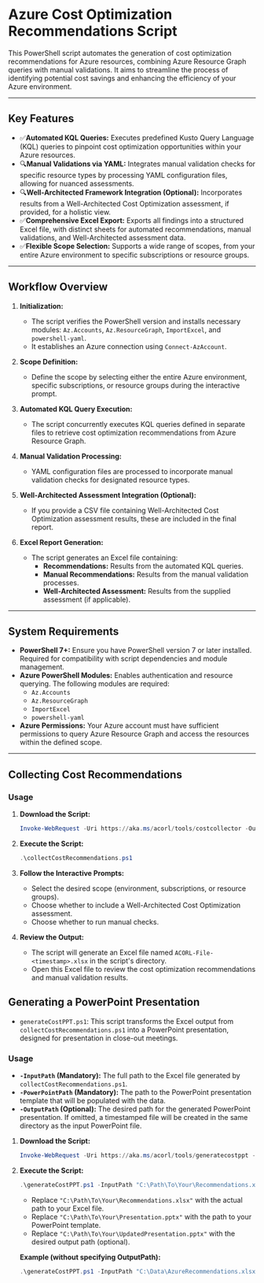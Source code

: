 # Azure Cost Optimization Recommendations Script

This PowerShell script automates the generation of cost optimization recommendations for Azure resources, combining Azure Resource Graph queries with manual validations. It aims to streamline the process of identifying potential cost savings and enhancing the efficiency of your Azure environment.

---

## **Key Features**

* ✅**Automated KQL Queries:** Executes predefined Kusto Query Language (KQL) queries to pinpoint cost optimization opportunities within your Azure resources.
* 🔍**Manual Validations via YAML:** Integrates manual validation checks for specific resource types by processing YAML configuration files, allowing for nuanced assessments.
* 🔍**Well-Architected Framework Integration (Optional):** Incorporates results from a Well-Architected Cost Optimization assessment, if provided, for a holistic view.
* ✅**Comprehensive Excel Export:** Exports all findings into a structured Excel file, with distinct sheets for automated recommendations, manual validations, and Well-Architected assessment data.
* ✅**Flexible Scope Selection:** Supports a wide range of scopes, from your entire Azure environment to specific subscriptions or resource groups.

---

## **Workflow Overview**

1.  **Initialization:**
    * The script verifies the PowerShell version and installs necessary modules: `Az.Accounts`, `Az.ResourceGraph`, `ImportExcel`, and `powershell-yaml`.
    * It establishes an Azure connection using `Connect-AzAccount`.

2.  **Scope Definition:**
    * Define the scope by selecting either the entire Azure environment, specific subscriptions, or resource groups during the interactive prompt.

3.  **Automated KQL Query Execution:**
    * The script concurrently executes KQL queries defined in separate files to retrieve cost optimization recommendations from Azure Resource Graph.

4.  **Manual Validation Processing:**
    * YAML configuration files are processed to incorporate manual validation checks for designated resource types.

5.  **Well-Architected Assessment Integration (Optional):**
    * If you provide a CSV file containing Well-Architected Cost Optimization assessment results, these are included in the final report.

6.  **Excel Report Generation:**
    * The script generates an Excel file containing:
        * **Recommendations:** Results from the automated KQL queries.
        * **Manual Recommendations:** Results from the manual validation processes.
        * **Well-Architected Assessment:** Results from the supplied assessment (if applicable).

---

## **System Requirements**

* **PowerShell 7+:** Ensure you have PowerShell version 7 or later installed. Required for compatibility with script dependencies and module management.
* **Azure PowerShell Modules:** Enables authentication and resource querying. The following modules are required:
    * `Az.Accounts`
    * `Az.ResourceGraph`
    * `ImportExcel`
    * `powershell-yaml`
* **Azure Permissions:** Your Azure account must have sufficient permissions to query Azure Resource Graph and access the resources within the defined scope.

---

## **Collecting Cost Recommendations**

### **Usage**

1.  **Download the Script:**
    ```powershell
    Invoke-WebRequest -Uri https://aka.ms/acorl/tools/costcollector -OutFile collectCostRecommendations.ps1
    ```

2.  **Execute the Script:**
    ```powershell
    .\collectCostRecommendations.ps1
    ```

3.  **Follow the Interactive Prompts:**
    * Select the desired scope (environment, subscriptions, or resource groups).
    * Choose whether to include a Well-Architected Cost Optimization assessment.
    * Choose whether to run manual checks.

4.  **Review the Output:**
    * The script will generate an Excel file named `ACORL-File-<timestamp>.xlsx` in the script's directory.
    * Open this Excel file to review the cost optimization recommendations and manual validation results.

## **Generating a PowerPoint Presentation**

* `generateCostPPT.ps1`: This script transforms the Excel output from `collectCostRecommendations.ps1` into a PowerPoint presentation, designed for presentation in close-out meetings.

### **Usage**

* **`-InputPath` (Mandatory):** The full path to the Excel file generated by `collectCostRecommendations.ps1`.
* **`-PowerPointPath` (Mandatory):** The path to the PowerPoint presentation template that will be populated with the data.
* **`-OutputPath` (Optional):** The desired path for the generated PowerPoint presentation. If omitted, a timestamped file will be created in the same directory as the input PowerPoint file.

1.  **Download the Script:**
    ```powershell
    Invoke-WebRequest -Uri https://aka.ms/acorl/tools/generatecostppt -OutFile generateCostPPT.ps1
    ```

2.  **Execute the Script:**
    ```powershell
    .\generateCostPPT.ps1 -InputPath "C:\Path\To\Your\Recommendations.xlsx" -PowerPointPath "C:\Path\To\Your\Presentation.pptx" -OutputPath "C:\Path\To\Your\UpdatedPresentation.pptx"
    ```

    * Replace `"C:\Path\To\Your\Recommendations.xlsx"` with the actual path to your Excel file.
    * Replace `"C:\Path\To\Your\Presentation.pptx"` with the path to your PowerPoint template.
    * Replace `"C:\Path\To\Your\UpdatedPresentation.pptx"` with the desired output path (optional).

    **Example (without specifying OutputPath):**

    ```powershell
    .\generateCostPPT.ps1 -InputPath "C:\Data\AzureRecommendations.xlsx" -PowerPointPath "C:\Presentations\OriginalPresentation.pptx"
    ```
